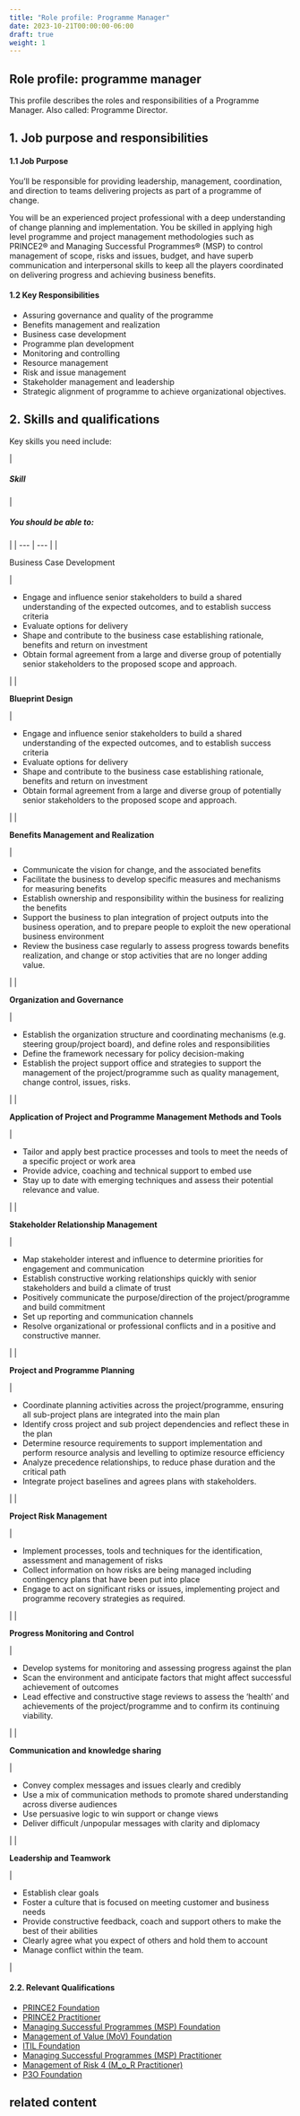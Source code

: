 ```yaml
---
title: "Role profile: Programme Manager"
date: 2023-10-21T00:00:00-06:00
draft: true
weight: 1
---
```


## Role profile: programme manager

This profile describes the roles and responsibilities of a Programme Manager. Also called: Programme Director.

## 1. Job purpose and responsibilities

#### 1.1 Job Purpose

You’ll be responsible for providing leadership, management, coordination, and direction to teams delivering projects as part of a programme of change.

You will be an experienced project professional with a deep understanding of change planning and implementation. You be skilled in applying high level programme and project management methodologies such as PRINCE2® and Managing Successful Programmes® (MSP) to control management of scope, risks and issues, budget, and have superb communication and interpersonal skills to keep all the players coordinated on delivering progress and achieving business benefits.

#### 1.2 Key Responsibilities

*   Assuring governance and quality of the programme
*   Benefits management and realization
*   Business case development
*   Programme plan development
*   Monitoring and controlling
*   Resource management
*   Risk and issue management
*   Stakeholder management and leadership
*   Strategic alignment of programme to achieve organizational objectives.

## 2. Skills and qualifications

Key skills you need include:

| 
##### **Skill**

 | 

##### **You should be able to:**

 |
| --- | --- |
| 

Business Case Development

 | 

*   Engage and influence senior stakeholders to build a shared understanding of the expected outcomes, and to establish success criteria
*   Evaluate options for delivery
*   Shape and contribute to the business case establishing rationale, benefits and return on investment
*   Obtain formal agreement from a large and diverse group of potentially senior stakeholders to the proposed scope and approach.

 |
| 

**Blueprint Design**

 | 

*   Engage and influence senior stakeholders to build a shared understanding of the expected outcomes, and to establish success criteria
*   Evaluate options for delivery
*   Shape and contribute to the business case establishing rationale, benefits and return on investment
*   Obtain formal agreement from a large and diverse group of potentially senior stakeholders to the proposed scope and approach.

 |
| 

**Benefits Management and Realization**

 | 

*   Communicate the vision for change, and the associated benefits
*   Facilitate the business to develop specific measures and mechanisms for measuring benefits
*   Establish ownership and responsibility within the business for realizing the benefits
*   Support the business to plan integration of project outputs into the business operation, and to prepare people to exploit the new operational business environment
*   Review the business case regularly to assess progress towards benefits realization, and change or stop activities that are no longer adding value.

 |
| 

**Organization and Governance**

 | 

*   Establish the organization structure and coordinating mechanisms (e.g. steering group/project board), and define roles and responsibilities
*   Define the framework necessary for policy decision-making
*   Establish the project support office and strategies to support the management of the project/programme such as quality management, change control, issues, risks.

 |
| 

**Application of Project and Programme Management Methods and Tools**

 | 

*   Tailor and apply best practice processes and tools to meet the needs of a specific project or work area
*   Provide advice, coaching and technical support to embed use
*   Stay up to date with emerging techniques and assess their potential relevance and value.

 |
| 

**Stakeholder Relationship Management**

 | 

*   Map stakeholder interest and influence to determine priorities for engagement and communication
*   Establish constructive working relationships quickly with senior stakeholders and build a climate of trust
*   Positively communicate the purpose/direction of the project/programme and build commitment
*   Set up reporting and communication channels
*   Resolve organizational or professional conflicts and in a positive and constructive manner.

 |
| 

**Project and Programme Planning**

 | 

*   Coordinate planning activities across the project/programme, ensuring all sub-project plans are integrated into the main plan
*   Identify cross project and sub project dependencies and reflect these in the plan
*   Determine resource requirements to support implementation and perform resource analysis and levelling to optimize resource efficiency
*   Analyze precedence relationships, to reduce phase duration and the critical path
*   Integrate project baselines and agrees plans with stakeholders.

 |
| 

**Project Risk Management**

 | 

*   Implement processes, tools and techniques for the identification, assessment and management of risks
*   Collect information on how risks are being managed including contingency plans that have been put into place
*   Engage to act on significant risks or issues, implementing project and programme recovery strategies as required.

 |
| 

**Progress Monitoring and Control**

 | 

*   Develop systems for monitoring and assessing progress against the plan
*   Scan the environment and anticipate factors that might affect successful achievement of outcomes
*   Lead effective and constructive stage reviews to assess the ‘health’ and achievements of the project/programme and to confirm its continuing viability.

 |
| 

**Communication and knowledge sharing**

 | 

*   Convey complex messages and issues clearly and credibly
*   Use a mix of communication methods to promote shared understanding across diverse audiences
*   Use persuasive logic to win support or change views
*   Deliver difficult /unpopular messages with clarity and diplomacy

 |
| 

**Leadership and Teamwork**

 | 

*   Establish clear goals
*   Foster a culture that is focused on meeting customer and business needs
*   Provide constructive feedback, coach and support others to make the best of their abilities
*   Clearly agree what you expect of others and hold them to account
*   Manage conflict within the team.

 |

#### 2.2. Relevant Qualifications

*   [PRINCE2 Foundation](https://www.axelos.com/certifications/propath/prince2-project-management/prince2-foundation)
*   [PRINCE2 Practitioner](https://www.axelos.com/certifications/propath/prince2-project-management/prince2-practitioner)
*   [Managing Successful Programmes (MSP) Foundation](https://www.axelos.com/certifications/propath/msp-programme-management/msp-foundation)
*   [Management of Value (MoV) Foundation](https://www.axelos.com/certifications/mov-value-management/mov-foundation)
*   [ITIL Foundation](https://www.axelos.com/certifications/itil-service-management/itil-4-foundation)
*   [Managing Successful Programmes (MSP) Practitioner](https://www.axelos.com/certifications/propath/msp-programme-management/msp-practitioner)
*   [Management of Risk 4 (M\_o\_R Practitioner)](https://www.axelos.com/certifications/propath/mor-risk-management/mor-4-practitioner)
*   [P3O Foundation](https://www.axelos.com/certifications/propath/p3o-project-offices/p3o-foundation)

## related content
